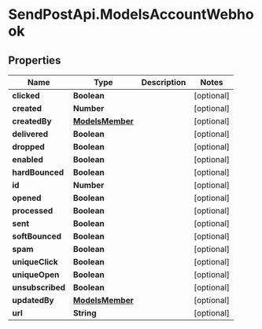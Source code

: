 # SendPostApi.ModelsAccountWebhook

## Properties
Name | Type | Description | Notes
------------ | ------------- | ------------- | -------------
**clicked** | **Boolean** |  | [optional] 
**created** | **Number** |  | [optional] 
**createdBy** | [**ModelsMember**](ModelsMember.md) |  | [optional] 
**delivered** | **Boolean** |  | [optional] 
**dropped** | **Boolean** |  | [optional] 
**enabled** | **Boolean** |  | [optional] 
**hardBounced** | **Boolean** |  | [optional] 
**id** | **Number** |  | [optional] 
**opened** | **Boolean** |  | [optional] 
**processed** | **Boolean** |  | [optional] 
**sent** | **Boolean** |  | [optional] 
**softBounced** | **Boolean** |  | [optional] 
**spam** | **Boolean** |  | [optional] 
**uniqueClick** | **Boolean** |  | [optional] 
**uniqueOpen** | **Boolean** |  | [optional] 
**unsubscribed** | **Boolean** |  | [optional] 
**updatedBy** | [**ModelsMember**](ModelsMember.md) |  | [optional] 
**url** | **String** |  | [optional] 


